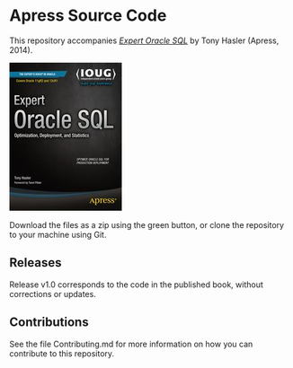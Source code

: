 # Apress Source Code

This repository accompanies [*Expert Oracle SQL*](http://www.apress.com/9781430259770) by Tony Hasler (Apress, 2014).

![Cover image](9781430259770.jpg)

Download the files as a zip using the green button, or clone the repository to your machine using Git.

## Releases

Release v1.0 corresponds to the code in the published book, without corrections or updates.

## Contributions

See the file Contributing.md for more information on how you can contribute to this repository.
